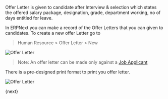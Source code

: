 Offer Letter is given to candidate after Interview & selection which states the offered salary package, 
designation, grade, department working, no of days entitled for leave.

In ERPNext you can make a record of the Offer Letters that you can given to candidates. To create a new offer Letter go to 

> Human Resource > Offer Letter > New

<img class="screenshot" alt="Offer Letter" src="{{docs_base_url}}/assets/img/human-resources/offer-letter.png">

> Note: An offer letter can be made only against a [Job Applicant]({{docs_base_url}}/user/manual/en/human-resources/job-applicant.html)

There is a pre-designed print format to print you offer letter.

<img class="screenshot" alt="Offer Letter" src="{{docs_base_url}}/assets/img/human-resources/offer-letter-print.png">

{next}